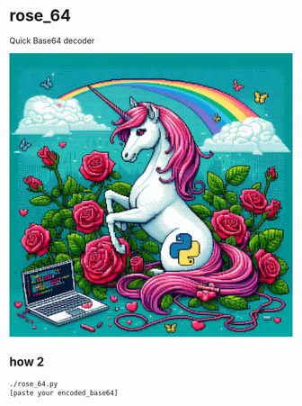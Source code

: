 # rose_64
Quick Base64 decoder

![Image](https://github.com/tximista64/rose_64/blob/main/images/rose_64.jpeg)

## how 2

```shell
./rose_64.py 
[paste your encoded_base64]
```
